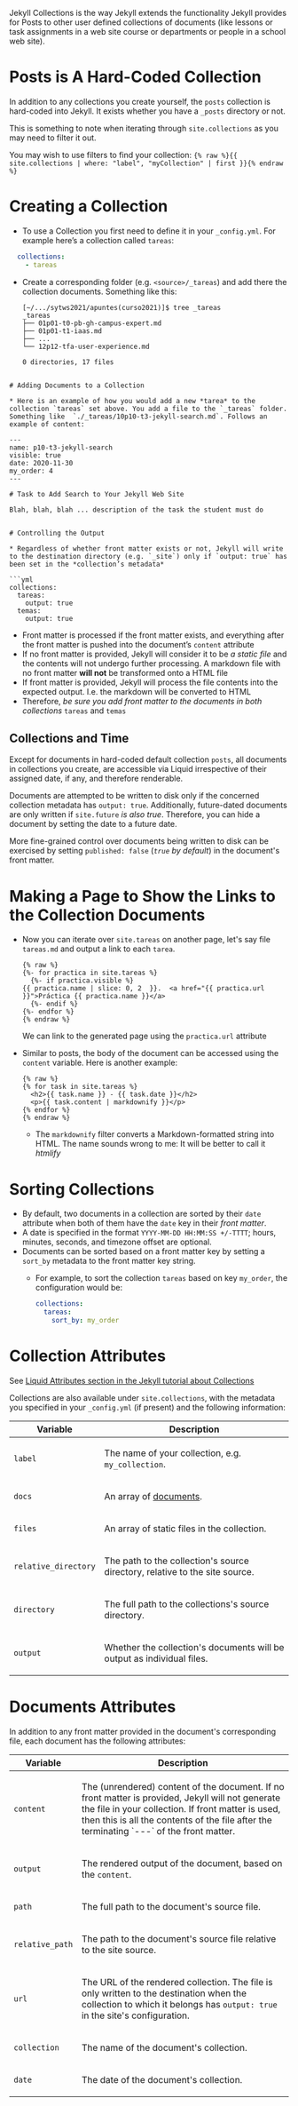Jekyll Collections is the way Jekyll extends the functionality Jekyll provides for Posts to other user defined collections of documents (like lessons or task assignments in a web site course or departments or people in a school web site).

# Posts is A Hard-Coded Collection

In addition to any collections you create yourself, the `posts` collection is hard-coded into Jekyll. It exists whether you have a `_posts` directory or not. 

This is something to note when iterating through `site.collections` as you may need to filter it out.

You may wish to use filters to find your collection: `{% raw %}{{ site.collections | where: "label", "myCollection" | first }}{% endraw %}`

# Creating a Collection

* To use a Collection you first need to define it in your `_config.yml`. For example here’s a collection called `tareas`:

```yml
  collections:
    - tareas
```
* Create a corresponding folder (e.g. `<source>/_tareas`) and add there the collection documents. Something like this:

  ```
  [~/.../sytws2021/apuntes(curso2021)]$ tree _tareas
  _tareas
  ├── 01p01-t0-pb-gh-campus-expert.md
  ├── 01p01-t1-iaas.md
  ├── ...
  └── 12p12-tfa-user-experience.md

  0 directories, 17 files
```

# Adding Documents to a Collection

* Here is an example of how you would add a new *tarea* to the collection `tareas` set above. You add a file to the `_tareas` folder. Something like  `./_tareas/10p10-t3-jekyll-search.md`. Follows an example of content:

  ```
    ---
    name: p10-t3-jekyll-search
    visible: true
    date: 2020-11-30
    my_order: 4
    ---

    # Task to Add Search to Your Jekyll Web Site

    Blah, blah, blah ... description of the task the student must do
  ```

# Controlling the Output

* Regardless of whether front matter exists or not, Jekyll will write to the destination directory (e.g. `_site`) only if `output: true` has been set in the *collection’s metadata*

  ```yml
  collections:
    tareas:
      output: true
    temas:
      output: true
  ```
* Front matter is processed if the front matter exists, and everything after the front matter is pushed into the document’s `content` attribute
* If no front matter is provided, Jekyll will consider it to be *a static file* and the contents will not undergo further processing. A markdown file with no front matter **will not** be transformed onto a HTML file 
* If front matter is provided, Jekyll will process the file contents into the expected output. I.e. the markdown will be converted to HTML
* Therefore, *be sure you add front matter to the documents in both collections* `tareas` and `temas`

## Collections and Time

Except for documents in hard-coded default collection `posts`, all documents in collections you create, are accessible via Liquid irrespective of their assigned date, if any, and therefore renderable.

Documents are attempted to be written to disk only if the concerned collection metadata has `output: true`. Additionally, future-dated documents are only written if `site.future` _is also true_. Therefore, you can hide a document by setting the date to a future date.

More fine-grained control over documents being written to disk can be exercised by setting `published: false` (_`true` by default_) in the document's front matter.

# Making a Page to Show the Links to the Collection Documents

* Now you can iterate over `site.tareas` on another page, let's say file `tareas.md` and output a link to each `tarea`. 
 
  ```
  {% raw %}
  {%- for practica in site.tareas %}
    {%- if practica.visible %}
  {{ practica.name | slice: 0, 2  }}.  <a href="{{ practica.url }}">Práctica {{ practica.name }}</a>
    {%- endif %}
  {%- endfor %}
  {% endraw %}
  ```
  We can link to the generated page using the `practica.url` attribute
* Similar to posts, the body of the document can be accessed using the `content` variable. Here is another example:

  ```
  {% raw %}
  {% for task in site.tareas %}
    <h2>{{ task.name }} - {{ task.date }}</h2>
    <p>{{ task.content | markdownify }}</p>
  {% endfor %}
  {% endraw %}
  ```
  * The `markdownify` filter converts a Markdown-formatted string into HTML. The name sounds wrong to me: It will be better to call it *htmlify*

# Sorting Collections

* By default, two documents in a collection are sorted by their `date` attribute when both of them have the `date` key in their *front matter*. 
* A date is specified in the format `YYYY-MM-DD HH:MM:SS +/-TTTT`; hours, minutes, seconds, and timezone offset are optional.
* Documents can be sorted based on a front matter key by setting a `sort_by` metadata to the front matter key string. 
  * For example, to sort the collection `tareas` based on key `my_order`, the configuration would be:

    ```yml
    collections:
      tareas:
        sort_by: my_order
    ```


# Collection Attributes 

See [Liquid Attributes section in the Jekyll tutorial about Collections](https://jekyllrb.com/docs/collections/#liquid-attributes)

<!--  See the md source at https://raw.githubusercontent.com/jekyll/jekyll/d596ceb5c2a19abb5a95e5be05f777ae91d7886c/docs/_docs/collections.md -->
Collections are also available under `site.collections`, with the metadata
you specified in your `_config.yml` (if present) and the following information:

<div class="mobile-side-scroller">
<table>
  <thead>
    <tr>
      <th>Variable</th>
      <th>Description</th>
    </tr>
  </thead>
  <tbody>
    <tr>
      <td>
        <p><code>label</code></p>
      </td>
      <td>
        <p>
          The name of your collection, e.g. <code>my_collection</code>.
        </p>
      </td>
    </tr>
    <tr>
      <td>
        <p><code>docs</code></p>
      </td>
      <td>
        <p>
          An array of <a href="#documents">documents</a>.
        </p>
      </td>
    </tr>
    <tr>
      <td>
        <p><code>files</code></p>
      </td>
      <td>
        <p>
          An array of static files in the collection.
        </p>
      </td>
    </tr>
    <tr>
      <td>
        <p><code>relative_directory</code></p>
      </td>
      <td>
        <p>
          The path to the collection's source directory, relative to the site
          source.
        </p>
      </td>
    </tr>
    <tr>
      <td>
        <p><code>directory</code></p>
      </td>
      <td>
        <p>
          The full path to the collections's source directory.
        </p>
      </td>
    </tr>
    <tr>
      <td>
        <p><code>output</code></p>
      </td>
      <td>
        <p>
          Whether the collection's documents will be output as individual
          files.
        </p>
      </td>
    </tr>
  </tbody>
</table>
</div>



# Documents Attributes

In addition to any front matter provided in the document's corresponding
file, each document has the following attributes:

<div class="mobile-side-scroller">
<table>
  <thead>
    <tr>
      <th>Variable</th>
      <th>Description</th>
    </tr>
  </thead>
  <tbody>
    <tr>
      <td>
        <p><code>content</code></p>
      </td>
      <td>
        <p>
          The (unrendered) content of the document. If no front matter is
          provided, Jekyll will not generate the file in your collection. If
          front matter is used, then this is all the contents of the file
          after the terminating
          `---` of the front matter.
        </p>
      </td>
    </tr>
    <tr>
      <td>
        <p><code>output</code></p>
      </td>
      <td>
        <p>
          The rendered output of the document, based on the
          <code>content</code>.
        </p>
      </td>
    </tr>
    <tr>
      <td>
        <p><code>path</code></p>
      </td>
      <td>
        <p>
          The full path to the document's source file.
        </p>
      </td>
    </tr>
    <tr>
      <td>
        <p><code>relative_path</code></p>
      </td>
      <td>
        <p>
          The path to the document's source file relative to the site source.
        </p>
      </td>
    </tr>
    <tr>
      <td>
        <p><code>url</code></p>
      </td>
      <td>
        <p>
          The URL of the rendered collection. The file is only written to the destination when the collection to which it belongs has <code>output: true</code> in the site's configuration.
          </p>
      </td>
    </tr>
    <tr>
      <td>
        <p><code>collection</code></p>
      </td>
      <td>
        <p>
          The name of the document's collection.
        </p>
      </td>
    </tr>
    <tr>
      <td>
        <p><code>date</code></p>
      </td>
      <td>
        <p>
          The date of the document's collection.
        </p>
      </td>
    </tr>
  </tbody>
</table>
</div>
